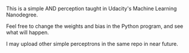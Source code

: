 This is a simple AND perception taught in Udacity's Machine Learning Nanodegree.

Feel free to change the weights and bias in the Python program, and see what will happen.

I may upload other simple perceptrons in the same repo in near future.
